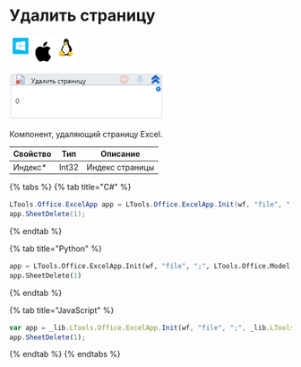 # Удалить страницу

![](<../../../../.gitbook/assets/image (100) (1) (1) (1) (1) (1) (1) (238).png>)

![](<../../../../.gitbook/assets/image (47).png>)

Компонент, удаляющий страницу Excel.

| Свойство | Тип   | Описание        |
| -------- | ----- | --------------- |
| Индекс\* | Int32 | Индекс страницы |

{% tabs %}
{% tab title="C#" %}
```csharp
LTools.Office.ExcelApp app = LTools.Office.ExcelApp.Init(wf, "file", ";", LTools.Office.Model.InteropTypes.DX);
app.SheetDelete(1);
```
{% endtab %}

{% tab title="Python" %}
```python
app = LTools.Office.ExcelApp.Init(wf, "file", ";", LTools.Office.Model.InteropTypes.DX)
app.SheetDelete(1)
```
{% endtab %}

{% tab title="JavaScript" %}
```javascript
var app = _lib.LTools.Office.ExcelApp.Init(wf, "file", ";", _lib.LTools.Office.Model.InteropTypes.DX);
app.SheetDelete(1);
```
{% endtab %}
{% endtabs %}
